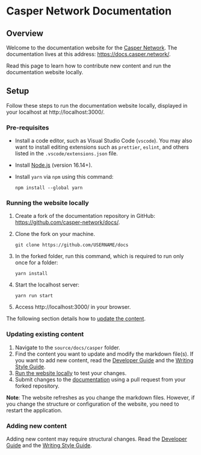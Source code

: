 # Casper Network Documentation

## Overview

Welcome to the documentation website for the [Casper Network](https://casper.network/). The documentation lives at this address: https://docs.casper.network/.

Read this page to learn how to contribute new content and run the documentation website locally.

## Setup

Follow these steps to run the documentation website locally, displayed in your localhost at http://localhost:3000/.

### Pre-requisites

-   Install a code editor, such as Visual Studio Code (`vscode`). You may also want to install editing extensions such as `prettier`, `eslint`, and others listed in the `.vscode/extensions.json` file.
-   Install [Node.js](https://nodejs.org/en/download/) (version 16.14+).
-   Install `yarn` via `npm` using this command:

    ```
    npm install --global yarn
    ```

### Running the website locally

1. Create a fork of the documentation repository in GitHub: https://github.com/casper-network/docs/.
2. Clone the fork on your machine.

    ```
    git clone https://github.com/USERNAME/docs
    ```

3. In the forked folder, run this command, which is required to run only once for a folder:

    ```
    yarn install
    ```

4. Start the localhost server:

    ```
    yarn run start
    ```

5. Access http://localhost:3000/ in your browser.

The following section details how to [update the content](#updating-existing-content).

### Updating existing content

1. Navigate to the `source/docs/casper` folder.
2. Find the content you want to update and modify the markdown file(s). If you want to add new content, read the [Developer Guide](./DEVELOPERS.md) and the [Writing Style Guide](./writing-style-guide.md).
3. [Run the website locally](#running-the-website-locally) to test your changes.
4. Submit changes to the [documentation](https://github.com/casper-network/docs) using a pull request from your forked repository.

**Note**: The website refreshes as you change the markdown files. However, if you change the structure or configuration of the website, you need to restart the application.

### Adding new content

Adding new content may require structural changes. Read the [Developer Guide](./DEVELOPERS.md) and the [Writing Style Guide](./writing-style-guide.md).
